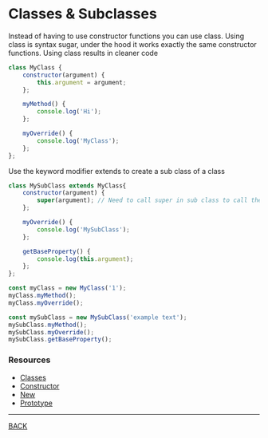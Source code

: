 # Classes & Subclasses

Instead of having to use constructor functions you can use class.  Using class is syntax sugar, under the hood it works exactly the same constructor functions.  Using class results in cleaner code

```javascript
class MyClass {
    constructor(argument) {
        this.argument = argument;
    };

    myMethod() {
        console.log('Hi');
    };

    myOverride() {
        console.log('MyClass');
    };
};
```

Use the keyword modifier extends to create a sub class of a class
```javascript
class MySubClass extends MyClass{
    constructor(argument) {
        super(argument); // Need to call super in sub class to call the base class constructor, otherwise exception is thrown
    };

    myOverride() {
        console.log('MySubClass');
    };

    getBaseProperty() {
        console.log(this.argument);
    };
};
```

```javascript
const myClass = new MyClass('1');
myClass.myMethod();
myClass.myOverride();

const mySubClass = new MySubClass('example text');
mySubClass.myMethod();
mySubClass.myOverride();
mySubClass.getBaseProperty();
```
### Resources
-   [Classes](https://developer.mozilla.org/en-US/docs/Web/JavaScript/Reference/Classes)
-   [Constructor](https://developer.mozilla.org/en-US/docs/Web/JavaScript/Reference/Classes#Constructor)
-   [New](https://codeburst.io/javascript-for-beginners-the-new-operator-cee35beb669e)
-   [Prototype](https://medium.com/@parsyval/javascript-prototype-vs-class-a7015d5473b)
---
[BACK](../README.md)